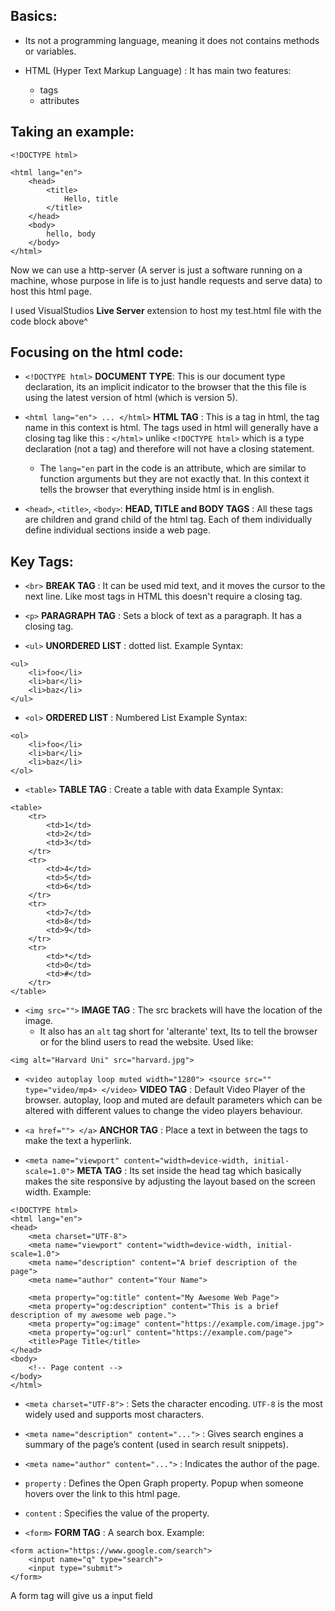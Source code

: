 ## Basics:
- Its not a programming language, meaning it does not contains methods or variables.

- HTML (Hyper Text Markup Language) : It has main two features:
	- tags
	- attributes
	
## Taking an example:
```
<!DOCTYPE html>

<html lang="en">
	<head>
		<title>
			Hello, title
		</title>
	</head>
	<body>
		hello, body
	</body>
</html>
```

Now we can use a http-server (A server is just a software running on a machine, whose purpose in life is to just handle requests and serve data) to host this html page.

I used VisualStudios **Live Server** extension to host my test.html file with the code block above^

## Focusing on the html code: 
-  `<!DOCTYPE html>` **DOCUMENT TYPE**: This is our document type declaration, its an implicit indicator to the browser that the this file is using the latest version of html (which is version 5). 

- `<html lang="en"> ... </html>` **HTML TAG**  : This is a tag in html, the tag name in this context is html. The tags used in html will generally have a closing tag like this : `</html>` unlike `<!DOCTYPE html>` which is a type declaration (not a tag) and therefore will not have a closing statement.
	- The `lang="en` part in the code is an attribute, which are similar to function arguments but they are not exactly that. In this context it tells the browser that everything inside html is in english.

- `<head>`, `<title>`, `<body>`: **HEAD, TITLE and BODY TAGS** :  All these tags are children and grand child of the html tag. Each of them individually define individual sections inside a web page.


## Key Tags:
- `<br>` **BREAK TAG** : It can be used mid text, and it moves the cursor to the next line. Like most tags in HTML this doesn't require a closing tag.

- `<p>`   **PARAGRAPH TAG** : Sets a block of text as a paragraph. It has a closing tag.

- `<ul>` **UNORDERED LIST** : dotted list. 
Example Syntax: 
```
<ul>
	<li>foo</li>
	<li>bar</li>
	<li>baz</li>
</ul>
```

- `<ol>` **ORDERED LIST** :  Numbered List
Example Syntax:
```
<ol>
	<li>foo</li>
	<li>bar</li>
	<li>baz</li>
</ol>
```

- `<table>` **TABLE TAG** : Create a table with data
Example Syntax:
```
<table>
	<tr>
		<td>1</td>
		<td>2</td>
		<td>3</td>
	</tr>
	<tr>
		<td>4</td>
		<td>5</td>
		<td>6</td>
	</tr>
	<tr>
		<td>7</td>
		<td>8</td>
		<td>9</td>
	</tr>
	<tr>
		<td>*</td>
		<td>0</td>
		<td>#</td>
	</tr>
</table>
```

- `<img src="">` **IMAGE TAG** : The src brackets will have the location of the image.
	- It also has an `alt` tag short for 'alterante' text, Its to tell the browser or for the blind users to read the website. Used like: 
```
<img alt="Harvard Uni" src="harvard.jpg">
```

- `<video autoplay loop muted width="1280"> <source src="" type="video/mp4> </video>` **VIDEO TAG** : Default Video Player of the browser. autoplay, loop and muted are default parameters which can be altered with different values to change the video players behaviour. 

- `<a href=""> </a>` **ANCHOR TAG** : Place a text in between the tags to make the text a hyperlink.

- `<meta name="viewport" content="width=device-width, initial-scale=1.0">` **META TAG** : Its set inside the head tag which basically makes the site responsive by adjusting the layout based on the screen width.
Example:
```
<!DOCTYPE html>
<html lang="en">
<head>
	<meta charset="UTF-8">
	<meta name="viewport" content="width=device-width, initial-scale=1.0">
	<meta name="description" content="A brief description of the page">
	<meta name="author" content="Your Name">
	
	<meta property="og:title" content="My Awesome Web Page">
	<meta property="og:description" content="This is a brief description of my awesome web page.">
	<meta property="og:image" content="https://example.com/image.jpg">
	<meta property="og:url" content="https://example.com/page">
	<title>Page Title</title>
</head>
<body>
	<!-- Page content -->
</body>
</html>
```
- `<meta charset="UTF-8">` : Sets the character encoding. `UTF-8` is the most widely used and supports most characters.
- `<meta name="description" content="...">` : Gives search engines a summary of the page’s content (used in search result snippets).
- `<meta name="author" content="...">` : Indicates the author of the page.
- `property` : Defines the Open Graph property. Popup when someone hovers over the link to this html page.
- `content` : Specifies the value of the property.


- `<form>` **FORM TAG** : A search box.
Example:
```
<form action="https://www.google.com/search">
	<input name="q" type="search">
	<input type="submit">
</form>
```
A form tag will give us a input field 
